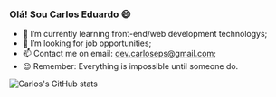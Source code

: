 ### Olá! Sou Carlos Eduardo 😄

- 🌱 I’m currently learning front-end/web development technologys;
- 💼 I’m looking for job opportunities;
- 📫 Contact me on email: dev.carloseps@gmail.com;
- 😉 Remember: Everything is impossible until someone do.


![Carlos's GitHub stats](https://github-readme-stats.vercel.app/api?username=carloseps&show_icons=true&theme=radical)
